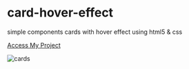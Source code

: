 # card-hover-effect
 simple components cards with hover effect using html5 & css
 
 [Access My Project](https://jelsonjay.github.io/modal/)
 
 
 ![cards](https://user-images.githubusercontent.com/50907905/97168719-d6af5680-1780-11eb-95a5-74b007711356.png)
